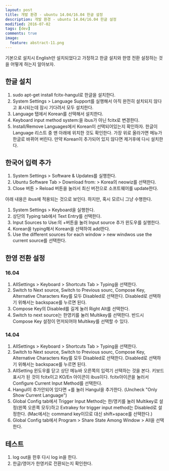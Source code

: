 ```yaml
---
layout: post
title: 개발 환경 - ubuntu 14.04/16.04 한글 설정
description: 개발 환경 - ubuntu 14.04/16.04 한글 설정
modified: 2016-07-02
tags: [dev]
comments: true
image:
  feature: abstract-11.png
---
```

기본으로 설치시 English만 설치되었다고 가정하고 한글 설치와 한영 전환 설정하는 것을 어떻게 하는지 알아보자. 

## 한글 설치 

1. sudo apt-get install fcitx-hangul로 한글을 설치한다. 	
2. System Settings > Language Support를 실행해서 아직 완전히 설치되지 않다고 표시되는데 잠시 기다려서 모두 설치한다. 
3. Language 탭에서 Korean를 선택해서 설치한다. 
4. Keyboard input method system:을 ibus가 아닌 fcitx로 변경한다. 
5. Install/Remove Languages에서 Korean이 선택되어있는지 확인하자. 한글이 Language 리스트 중 맨 아래에 위치한 것도 확인한다. 가장 위로 올라가면 메뉴가 한글로 바뀌어 버린다. 만약 Korean이 추가되어 있지 않다면 제거후에 다시 설치한다. 

## 한국어 입력 추가 

1. System Settings > Software & Updates를 실행한다. 
2. Ubuntu Software Tab > Download from: > Korea의 neowiz를 선택한다. 
3. Close 버튼 > Reload 버튼을 눌러서 최신 버전으로 소프트웨어를 update한다. 

아래 내용은 ibus에 적용되는 것으로 보인다. 하지만, 혹시 모르니 그냥 수행한다. 

1. System Settings > Keyboard을 실행한다. 
2. 상단의 Typing tab에서 Text Entry를 선택한다. 
3. Input Sources to Use:의 +버튼을 눌러 Input source 추가 윈도우를 실행한다. 
4. Korean을 typing해서 Korean을 선택하여 add한다. 
5. Use the different sources for each window > new windwos use the current source를 선택한다. 
   
## 한영 전환 설정 

### 16.04

1. AllSettings > Keyboard > Shortcuts Tab > Typing을 선택한다. 
2. Switch to Next source, Switch to Previous sourc, Compose Key, Alternative Characters Key를 모두 Disabled로 선택한다. Disabled로 선택하기 위해서는 backspace를 누르면 된다. 
3. Compose Key의 Disabled를 길게 눌러 Right Alt를 선택한다.
4. Switch to next source는 한영키를 눌러 Multikey를 선택한다. 반드시 Compose Key 설정이 먼저되어야 Multikey를 선택할 수 있다. 

### 14.04 

1. AllSettings > Keyboard > Shortcuts Tab > Typing을 선택한다. 
2. Switch to Next source, Switch to Previous sourc, Compose Key, Alternative Characters Key를 모두 Disabled로 선택한다. Disabled로 선택하기 위해서는 backspace를 누르면 된다. 
3. AllSetting 윈도우를 닫고 상단 메뉴바 오른쪽의 입력기 선택하는 것을 본다. 키보드 표시가 된 것이 fcitx이고 KO/En 아이콘이 ibus이다. fcitx아이콘을 눌러서 Configure Current Input Method를 선택한다. 
4. Hangul이 추가안되어 있다면 +를 눌러 Hangul을 추가한다. (Uncheck "Only Show Current Language")
5. Global Config tab에서 Trigger Input Method는 한/영키를 눌러 Multikey로 설정(왼쪽 오른쪽 모두)하고 Extrakey for trigger input method는 Disabled로 설정한다. (Mac에서는 command key이므로 대신 shift+space를 선택한다.)
6. Global Config tab에서 Program > Share State Among Window > All을 선택한다. 

## 테스트

1. log out을 한후 다시 log in을 한다. 
2. 한글/영어가 한영키로 전환되는지 확인한다. 
